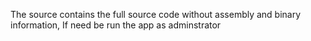 The source contains the full source code without assembly and binary information,
If need be run the app as adminstrator
